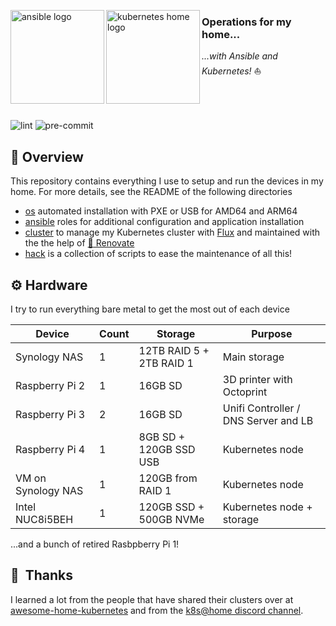 <p align="left">
   <img src="https://i.imgur.com/4l9bHvG.png" alt="ansible logo" width="150" align="left" />
   <img src="https://i.imgur.com/EXNTJnA.png" alt="kubernetes home logo" width="150" align="left" />
</p>

### Operations for my home...
_...with Ansible and Kubernetes!_ :sailboat:
<br/><br/><br/><br/>

![lint](https://github.com/Diaoul/home-operations/workflows/lint/badge.svg)
![pre-commit](https://github.com/Diaoul/home-operations/workflows/pre-commit/badge.svg)

## :closed_book: Overview
This repository contains everything I use to setup and run the devices in my home. For more
details, see the README of the following directories
* [os](os/) automated installation with PXE or USB for AMD64 and ARM64
* [ansible](ansible/) roles for additional configuration and application installation
* [cluster](cluster/) to manage my Kubernetes cluster with [Flux](https://fluxcd.io/)
   and maintained with the the help of
   [:robot: Renovate](https://github.com/renovatebot/renovate)
* [hack](hack/) is a collection of scripts to ease the maintenance of all this!

## :gear: Hardware
I try to run everything bare metal to get the most out of each device

| Device                  | Count | Storage                  | Purpose                                     |
|-------------------------|-------|--------------------------|---------------------------------------------|
| Synology NAS            | 1     | 12TB RAID 5 + 2TB RAID 1 | Main storage                                |
| Raspberry Pi 2          | 1     | 16GB SD                  | 3D printer with Octoprint                   |
| Raspberry Pi 3          | 2     | 16GB SD                  | Unifi Controller / DNS Server and LB         |
| Raspberry Pi 4          | 1     | 8GB SD + 120GB SSD USB   | Kubernetes node                             |
| VM on Synology NAS      | 1     | 120GB from RAID 1        | Kubernetes node                             |
| Intel NUC8i5BEH         | 1     | 120GB SSD + 500GB NVMe   | Kubernetes node + storage                   |

...and a bunch of retired Rasbpberry Pi 1!

## :handshake:&nbsp; Thanks
I learned a lot from the people that have shared their clusters over at
[awesome-home-kubernetes](https://github.com/k8s-at-home/awesome-home-kubernetes)
and from the [k8s@home discord channel](https://discord.gg/DNCynrJ).
